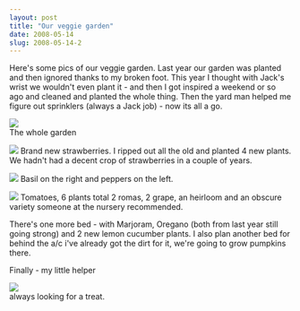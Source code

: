 ```yaml
---
layout: post
title: "Our veggie garden"
date: 2008-05-14
slug: 2008-05-14-2
---
```


Here&apos;s some pics of our veggie garden.  Last year our garden was planted and then ignored thanks to my broken foot.  This year I thought with Jack&apos;s wrist we wouldn&apos;t even plant it - and then I got inspired a weekend or so ago and cleaned and planted the whole thing.  Then the yard man helped me figure out sprinklers (always a Jack job) - now its all a go.

 ![](/visible-light/images/assets/IMG_4146.jpg)  
The whole garden 

 ![](/visible-light/images/assets/IMG_4147.jpg) 
Brand new strawberries.  I ripped out all the old and planted 4 new plants.  We hadn&apos;t had a decent crop of  strawberries in a couple of years.

 ![](/visible-light/images/assets/IMG_4148.jpg) 
Basil on the right and peppers on the left.

 ![](/visible-light/images/assets/IMG_4150.jpg) 
Tomatoes, 6 plants total 2 romas, 2 grape, an heirloom and an obscure variety someone at the nursery recommended.

There&apos;s one more bed - with Marjoram, Oregano (both from last year still going strong) and 2 new lemon cucumber plants.  I also plan another bed for behind the a/c i&apos;ve already got the dirt for it, we&apos;re going to grow pumpkins there.

Finally - my little helper

 ![](/visible-light/images/assets/IMG_4151.jpg)  
always looking for a treat.


